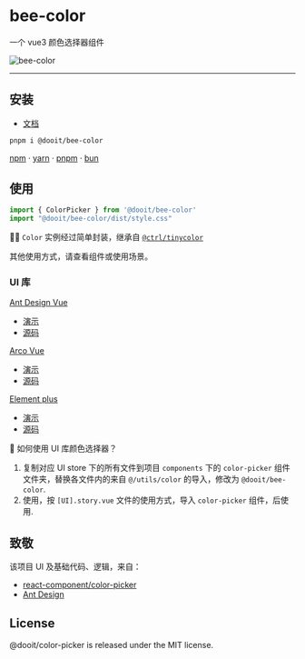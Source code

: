 # bee-color

一个 vue3 颜色选择器组件

![bee-color](https://user-images.githubusercontent.com/12692552/245743508-497e44be-b0d3-4a0d-91e9-b6235d88573a.png)

---

## 安装

- [文档](https://bee-color-doc.vercel.app/story/src-stories-docs-intro-story-vue)

```bash
pnpm i @dooit/bee-color
```

<a href='https://docs.npmjs.com/cli/v6/commands/npm'>npm</a> · <a href='https://yarnpkg.com'>yarn</a> · <a href='https://pnpm.js.org/en/'>pnpm</a> · <a href='https://bun.sh/'>bun</a>

## 使用

```ts
import { ColorPicker } from '@dooit/bee-color'
import "@dooit/bee-color/dist/style.css"
```

🧑‍🎨 `Color` 实例经过简单封装，继承自 [`@ctrl/tinycolor`](https://github.com/scttcper/tinycolor)

其他使用方式，请查看组件或使用场景。

### UI 库

[Ant Design Vue](https://antdv.com/components/overview-cn)

- [演示](https://bee-color-doc.vercel.app/story/src-stories-scene-antd-antdv-story-vue)
- [源码](https://github.com/hehehai/bee-color/blob/main/src/stories/scene/antd/antdv.story.vue)

[Arco Vue](https://arco.design/)

- [演示](https://bee-color-doc.vercel.app/story/src-stories-scene-arco-arco-story-vue)
- [源码](https://github.com/hehehai/bee-color/blob/main/src/stories/scene/arco/arco.story.vue)

[Element plus](https://element-plus.org/zh-CN/)

- [演示](https://bee-color-doc.vercel.app/story/src-stories-scene-element-element-story-vue)
- [源码](https://github.com/hehehai/bee-color/blob/main/src/stories/scene/element/element.story.vue)

🫨 如何使用 UI 库颜色选择器？

1. 复制对应 UI store 下的所有文件到项目 `components` 下的 `color-picker` 组件文件夹，替换各文件内的来自 `@/utils/color` 的导入，修改为 `@dooit/bee-color`.
2. 使用，按 `[UI].story.vue` 文件的使用方式，导入 `color-picker` 组件，后使用.

## 致敬

该项目 UI 及基础代码、逻辑，来自：

- [react-component/color-picker](https://github.com/react-component/color-picker)
- [Ant Design](https://github.com/ant-design/ant-design)

## License

@dooit/color-picker is released under the MIT license.
